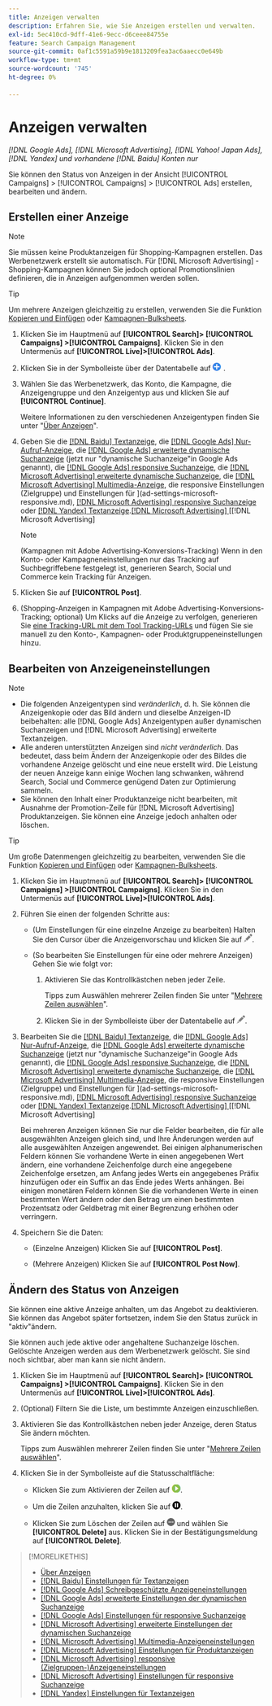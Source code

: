 ```yaml
---
title: Anzeigen verwalten
description: Erfahren Sie, wie Sie Anzeigen erstellen und verwalten.
exl-id: 5ec410cd-9dff-41e6-9ecc-d6ceee84755e
feature: Search Campaign Management
source-git-commit: 0af1c5591a59b9e1813209fea3ac6aaecc0e649b
workflow-type: tm+mt
source-wordcount: '745'
ht-degree: 0%

---
```


# Anzeigen verwalten

*[!DNL Google Ads], [!DNL Microsoft Advertising], [!DNL Yahoo! Japan Ads], [!DNL Yandex] und vorhandene [!DNL Baidu] Konten nur*

Sie können den Status von Anzeigen in der Ansicht [!UICONTROL Campaigns] > [!UICONTROL Campaigns] > [!UICONTROL Ads] erstellen, bearbeiten und ändern.

## Erstellen einer Anzeige

>[!NOTE]
>
>Sie müssen keine Produktanzeigen für Shopping-Kampagnen erstellen. Das Werbenetzwerk erstellt sie automatisch. Für [!DNL Microsoft Advertising] -Shopping-Kampagnen können Sie jedoch optional Promotionslinien definieren, die in Anzeigen aufgenommen werden sollen.

>[!TIP]
>
>Um mehrere Anzeigen gleichzeitig zu erstellen, verwenden Sie die Funktion [Kopieren und Einfügen](/help/search-social-commerce/campaign-management/campaigns/copy-paste.md) oder [Kampagnen-Bulksheets](/help/search-social-commerce/campaign-management/bulksheets/bulksheet-about.md).

1. Klicken Sie im Hauptmenü auf **[!UICONTROL Search]> [!UICONTROL Campaigns] >[!UICONTROL Campaigns]**. Klicken Sie in den Untermenüs auf **[!UICONTROL Live]>[!UICONTROL Ads]**.

1. Klicken Sie in der Symbolleiste über der Datentabelle auf ![Erstellen](/help/search-social-commerce/assets/add.png "Erstellen") .

1. Wählen Sie das Werbenetzwerk, das Konto, die Kampagne, die Anzeigengruppe und den Anzeigentyp aus und klicken Sie auf **[!UICONTROL Continue]**.

   Weitere Informationen zu den verschiedenen Anzeigentypen finden Sie unter &quot;[Über Anzeigen](ad-about.md)&quot;.

1. Geben Sie die [[!DNL Baidu] Textanzeige](ad-settings-baidu-text.md), die [[!DNL Google Ads] Nur-Aufruf-Anzeige](ad-settings-google-call.md), die [[!DNL Google Ads] erweiterte dynamische Suchanzeige](ad-settings-google-dsa.md) (jetzt nur &quot;dynamische Suchanzeige&quot;in Google Ads genannt), die [[!DNL Google Ads] responsive Suchanzeige](ad-settings-google-rsa.md), die [[!DNL Microsoft Advertising] erweiterte dynamische Suchanzeige](ad-settings-microsoft-dsa.md), die [[!DNL Microsoft Advertising] Multimedia-Anzeige](ad-settings-microsoft-multimedia.md), die responsive Einstellungen (Zielgruppe) und Einstellungen für ](ad-settings-microsoft-responsive.md), [[!DNL Microsoft Advertising] responsive Suchanzeige](ad-settings-microsoft-rsa.md) oder [[!DNL Yandex] Textanzeige](ad-settings-yandex-text.md).[[!DNL Microsoft Advertising] ](ad-settings-microsoft-product.md)[[!DNL Microsoft Advertising] 

   >[!NOTE]
   >
   >(Kampagnen mit Adobe Advertising-Konversions-Tracking) Wenn in den Konto- oder Kampagneneinstellungen nur das Tracking auf Suchbegriffebene festgelegt ist, generieren Search, Social und Commerce kein Tracking für Anzeigen.

1. Klicken Sie auf **[!UICONTROL Post]**.

1. (Shopping-Anzeigen in Kampagnen mit Adobe Advertising-Konversions-Tracking; optional) Um Klicks auf die Anzeige zu verfolgen, generieren Sie [eine Tracking-URL mit dem Tool Tracking-URLs](/help/search-social-commerce/tools/click-tracking-url-generate.md) und fügen Sie sie manuell zu den Konto-, Kampagnen- oder Produktgruppeneinstellungen hinzu.

## Bearbeiten von Anzeigeneinstellungen

>[!NOTE]
>
>* Die folgenden Anzeigentypen sind *veränderlich*, d. h. Sie können die Anzeigenkopie oder das Bild ändern und dieselbe Anzeigen-ID beibehalten: alle [!DNL Google Ads] Anzeigentypen außer dynamischen Suchanzeigen und [!DNL Microsoft Advertising] erweiterte Textanzeigen.
>* Alle anderen unterstützten Anzeigen sind *nicht veränderlich*. Das bedeutet, dass beim Ändern der Anzeigenkopie oder des Bildes die vorhandene Anzeige gelöscht und eine neue erstellt wird. Die Leistung der neuen Anzeige kann einige Wochen lang schwanken, während Search, Social und Commerce genügend Daten zur Optimierung sammeln.
>* Sie können den Inhalt einer Produktanzeige nicht bearbeiten, mit Ausnahme der Promotion-Zeile für [!DNL Microsoft Advertising] Produktanzeigen. Sie können eine Anzeige jedoch anhalten oder löschen.

>[!TIP]
>
>Um große Datenmengen gleichzeitig zu bearbeiten, verwenden Sie die Funktion [Kopieren und Einfügen](/help/search-social-commerce/campaign-management/campaigns/copy-paste.md) oder [Kampagnen-Bulksheets](/help/search-social-commerce/campaign-management/bulksheets/bulksheet-about.md).

1. Klicken Sie im Hauptmenü auf **[!UICONTROL Search]> [!UICONTROL Campaigns] >[!UICONTROL Campaigns]**. Klicken Sie in den Untermenüs auf **[!UICONTROL Live]>[!UICONTROL Ads]**.

1. Führen Sie einen der folgenden Schritte aus:

   * (Um Einstellungen für eine einzelne Anzeige zu bearbeiten) Halten Sie den Cursor über die Anzeigenvorschau und klicken Sie auf ![Bearbeiten](/help/search-social-commerce/assets/edit.png "Bearbeiten").

   * (So bearbeiten Sie Einstellungen für eine oder mehrere Anzeigen) Gehen Sie wie folgt vor:

      1. Aktivieren Sie das Kontrollkästchen neben jeder Zeile.

         Tipps zum Auswählen mehrerer Zeilen finden Sie unter &quot;[Mehrere Zeilen auswählen](/help/search-social-commerce/common-tasks/navigation-editing-selection/multiple-rows-select.md)&quot;.

      1. Klicken Sie in der Symbolleiste über der Datentabelle auf ![Bearbeiten](/help/search-social-commerce/assets/edit.png "Bearbeiten").

1. Bearbeiten Sie die [[!DNL Baidu] Textanzeige](ad-settings-baidu-text.md), die [[!DNL Google Ads] Nur-Aufruf-Anzeige](ad-settings-google-call.md), die [[!DNL Google Ads] erweiterte dynamische Suchanzeige](ad-settings-google-dsa.md) (jetzt nur &quot;dynamische Suchanzeige&quot;in Google Ads genannt), die [[!DNL Google Ads] responsive Suchanzeige](ad-settings-google-rsa.md), die [[!DNL Microsoft Advertising] erweiterte dynamische Suchanzeige](ad-settings-microsoft-dsa.md), die [[!DNL Microsoft Advertising] Multimedia-Anzeige](ad-settings-microsoft-multimedia.md), die responsive Einstellungen (Zielgruppe) und Einstellungen für ](ad-settings-microsoft-responsive.md), [[!DNL Microsoft Advertising] responsive Suchanzeige](ad-settings-microsoft-rsa.md) oder [[!DNL Yandex] Textanzeige](ad-settings-yandex-text.md).[[!DNL Microsoft Advertising] ](ad-settings-microsoft-product.md)[[!DNL Microsoft Advertising] 

   Bei mehreren Anzeigen können Sie nur die Felder bearbeiten, die für alle ausgewählten Anzeigen gleich sind, und Ihre Änderungen werden auf alle ausgewählten Anzeigen angewendet. Bei einigen alphanumerischen Feldern können Sie vorhandene Werte in einen angegebenen Wert ändern, eine vorhandene Zeichenfolge durch eine angegebene Zeichenfolge ersetzen, am Anfang jedes Werts ein angegebenes Präfix hinzufügen oder ein Suffix an das Ende jedes Werts anhängen. Bei einigen monetären Feldern können Sie die vorhandenen Werte in einen bestimmten Wert ändern oder den Betrag um einen bestimmten Prozentsatz oder Geldbetrag mit einer Begrenzung erhöhen oder verringern.

1. Speichern Sie die Daten:

   * (Einzelne Anzeigen) Klicken Sie auf **[!UICONTROL Post]**.

   * (Mehrere Anzeigen) Klicken Sie auf **[!UICONTROL Post Now]**.

## Ändern des Status von Anzeigen

Sie können eine aktive Anzeige anhalten, um das Angebot zu deaktivieren. Sie können das Angebot später fortsetzen, indem Sie den Status zurück in &quot;aktiv&quot;ändern.

Sie können auch jede aktive oder angehaltene Suchanzeige löschen. Gelöschte Anzeigen werden aus dem Werbenetzwerk gelöscht. Sie sind noch sichtbar, aber man kann sie nicht ändern.

1. Klicken Sie im Hauptmenü auf **[!UICONTROL Search]> [!UICONTROL Campaigns] >[!UICONTROL Campaigns]**. Klicken Sie in den Untermenüs auf **[!UICONTROL Live]>[!UICONTROL Ads]**.

1. (Optional) Filtern Sie die Liste, um bestimmte Anzeigen einzuschließen.

1. Aktivieren Sie das Kontrollkästchen neben jeder Anzeige, deren Status Sie ändern möchten.

   Tipps zum Auswählen mehrerer Zeilen finden Sie unter &quot;[Mehrere Zeilen auswählen](/help/search-social-commerce/common-tasks/navigation-editing-selection/multiple-rows-select.md)&quot;.

1. Klicken Sie in der Symbolleiste auf die Statusschaltfläche:

   * Klicken Sie zum Aktivieren der Zeilen auf ![Aktivieren](/help/search-social-commerce/assets/activate.png "Aktivieren").

   * Um die Zeilen anzuhalten, klicken Sie auf ![Pause](/help/search-social-commerce/assets/pause.png "Pause").

   * Klicken Sie zum Löschen der Zeilen auf ![Mehr](/help/search-social-commerce/assets/more.png "Mehr") und wählen Sie **[!UICONTROL Delete]** aus. Klicken Sie in der Bestätigungsmeldung auf **[!UICONTROL Delete]**.

>[!MORELIKETHIS]
>
>* [Über Anzeigen](ad-about.md)
>* [[!DNL Baidu] Einstellungen für Textanzeigen](ad-settings-baidu-text.md)
>* [[!DNL Google Ads] Schreibgeschützte Anzeigeneinstellungen](ad-settings-google-call.md)
>* [[!DNL Google Ads] erweiterte Einstellungen der dynamischen Suchanzeige](ad-settings-google-dsa.md)
>* [[!DNL Google Ads] Einstellungen für responsive Suchanzeige](ad-settings-google-rsa.md)
>* [[!DNL Microsoft Advertising] erweiterte Einstellungen der dynamischen Suchanzeige](ad-settings-microsoft-dsa.md)
>* [[!DNL Microsoft Advertising] Multimedia-Anzeigeneinstellungen](ad-settings-microsoft-multimedia.md)
>* [[!DNL Microsoft Advertising] Einstellungen für Produktanzeigen](ad-settings-microsoft-product.md)
>* [[!DNL Microsoft Advertising] responsive (Zielgruppen-)Anzeigeneinstellungen](ad-settings-microsoft-responsive.md)
>* [[!DNL Microsoft Advertising] Einstellungen für responsive Suchanzeige](ad-settings-microsoft-rsa.md)
>* [[!DNL Yandex] Einstellungen für Textanzeigen](ad-settings-yandex-text.md)
